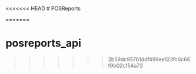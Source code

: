 <<<<<<< HEAD
﻿# POSReports


=======
# posreports_api
>>>>>>> 2b59dc95781ddf499ee123fc0c66f9b02cf54a72
